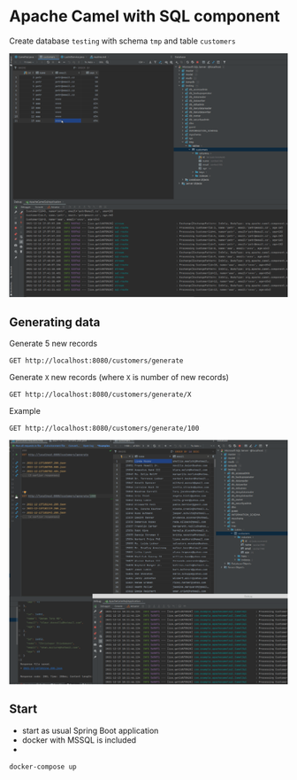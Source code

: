 # Apache Camel with SQL component 

Create database `testing` with schema `tmp` and table `customers`

![Apache camel SQL demo](demo.gif)



## Generating data

Generate 5 new records
```
GET http://localhost:8080/customers/generate
```

Generate `X` new records (where `X` is number of new records)
```
GET http://localhost:8080/customers/generate/X
```
Example
```
GET http://localhost:8080/customers/generate/100
```

![](demo2.gif)


## Start

- start as usual Spring Boot application
- docker with MSSQL is included
- 
```docker
docker-compose up
```